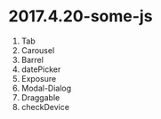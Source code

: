 # 2017.4.20-some-js
1. Tab
2. Carousel
3. Barrel
4. datePicker
5. Exposure
6. Modal-Dialog
7. Draggable
8. checkDevice

